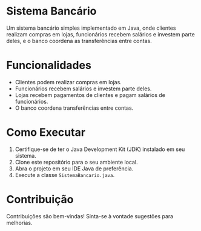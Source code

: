 # Sistema Bancário

Um sistema bancário simples implementado em Java, onde clientes realizam compras em lojas, funcionários recebem salários e investem parte deles, e o banco coordena as transferências entre contas.

# Funcionalidades

- Clientes podem realizar compras em lojas.
- Funcionários recebem salários e investem parte deles.
- Lojas recebem pagamentos de clientes e pagam salários de funcionários.
- O banco coordena transferências entre contas.

# Como Executar

1. Certifique-se de ter o Java Development Kit (JDK) instalado em seu sistema.
2. Clone este repositório para o seu ambiente local.
3. Abra o projeto em seu IDE Java de preferência.
4. Execute a classe `SistemaBancario.java`.

# Contribuição

Contribuições são bem-vindas! Sinta-se à vontade sugestões para melhorias.


